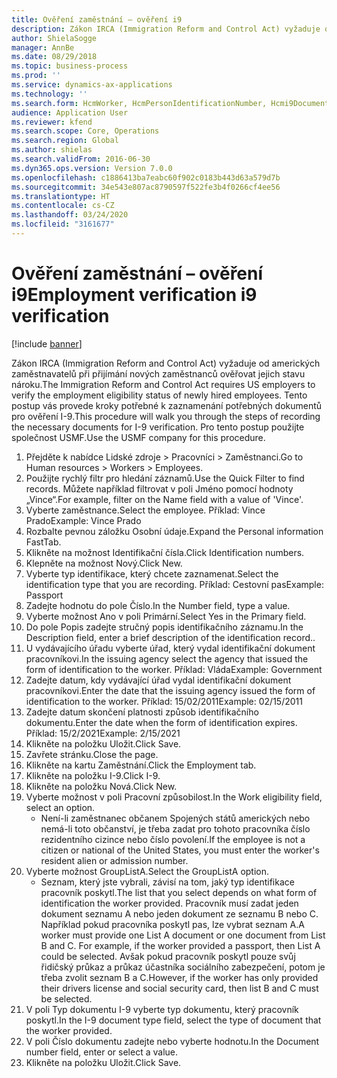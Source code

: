 ```yaml
---
title: Ověření zaměstnání – ověření i9
description: Zákon IRCA (Immigration Reform and Control Act) vyžaduje od amerických zaměstnavatelů při přijímání nových zaměstnanců ověřovat jejich stavu nároku.
author: ShielaSogge
manager: AnnBe
ms.date: 08/29/2018
ms.topic: business-process
ms.prod: ''
ms.service: dynamics-ax-applications
ms.technology: ''
ms.search.form: HcmWorker, HcmPersonIdentificationNumber, Hcmi9Document
audience: Application User
ms.reviewer: kfend
ms.search.scope: Core, Operations
ms.search.region: Global
ms.author: shielas
ms.search.validFrom: 2016-06-30
ms.dyn365.ops.version: Version 7.0.0
ms.openlocfilehash: c1886413ba7eabc60f902c0183b443d63a579d7b
ms.sourcegitcommit: 34e543e807ac8790597f522fe3b4f0266cf4ee56
ms.translationtype: HT
ms.contentlocale: cs-CZ
ms.lasthandoff: 03/24/2020
ms.locfileid: "3161677"
---
```

# <a name="employment-verification-i9-verification"></a><span data-ttu-id="faad0-103">Ověření zaměstnání – ověření i9</span><span class="sxs-lookup"><span data-stu-id="faad0-103">Employment verification i9 verification</span></span>

[!include [banner](../../../includes/banner.md)]

<span data-ttu-id="faad0-104">Zákon IRCA (Immigration Reform and Control Act) vyžaduje od amerických zaměstnavatelů při přijímání nových zaměstnanců ověřovat jejich stavu nároku.</span><span class="sxs-lookup"><span data-stu-id="faad0-104">The Immigration Reform and Control Act requires US employers to verify the employment eligibility status of newly hired employees.</span></span> <span data-ttu-id="faad0-105">Tento postup vás provede kroky potřebné k zaznamenání potřebných dokumentů pro ověření I-9.</span><span class="sxs-lookup"><span data-stu-id="faad0-105">This procedure will walk you through the steps of recording the necessary documents for I-9 verification.</span></span> <span data-ttu-id="faad0-106">Pro tento postup použijte společnost USMF.</span><span class="sxs-lookup"><span data-stu-id="faad0-106">Use the USMF company for this procedure.</span></span>

1. <span data-ttu-id="faad0-107">Přejděte k nabídce Lidské zdroje > Pracovníci > Zaměstnanci.</span><span class="sxs-lookup"><span data-stu-id="faad0-107">Go to Human resources > Workers > Employees.</span></span>
2. <span data-ttu-id="faad0-108">Použijte rychlý filtr pro hledání záznamů.</span><span class="sxs-lookup"><span data-stu-id="faad0-108">Use the Quick Filter to find records.</span></span> <span data-ttu-id="faad0-109">Můžete například filtrovat v poli Jméno pomocí hodnoty „Vince“.</span><span class="sxs-lookup"><span data-stu-id="faad0-109">For example, filter on the Name field with a value of 'Vince'.</span></span>
3. <span data-ttu-id="faad0-110">Vyberte zaměstnance.</span><span class="sxs-lookup"><span data-stu-id="faad0-110">Select the employee.</span></span> <span data-ttu-id="faad0-111">Příklad: Vince Prado</span><span class="sxs-lookup"><span data-stu-id="faad0-111">Example: Vince Prado</span></span>
4. <span data-ttu-id="faad0-112">Rozbalte pevnou záložku Osobní údaje.</span><span class="sxs-lookup"><span data-stu-id="faad0-112">Expand the Personal information FastTab.</span></span>
5. <span data-ttu-id="faad0-113">Klikněte na možnost Identifikační čísla.</span><span class="sxs-lookup"><span data-stu-id="faad0-113">Click Identification numbers.</span></span>
6. <span data-ttu-id="faad0-114">Klepněte na možnost Nový.</span><span class="sxs-lookup"><span data-stu-id="faad0-114">Click New.</span></span>
7. <span data-ttu-id="faad0-115">Vyberte typ identifikace, který chcete zaznamenat.</span><span class="sxs-lookup"><span data-stu-id="faad0-115">Select the identification type that you are recording.</span></span> <span data-ttu-id="faad0-116">Příklad: Cestovní pas</span><span class="sxs-lookup"><span data-stu-id="faad0-116">Example: Passport</span></span>
8. <span data-ttu-id="faad0-117">Zadejte hodnotu do pole Číslo.</span><span class="sxs-lookup"><span data-stu-id="faad0-117">In the Number field, type a value.</span></span>
9. <span data-ttu-id="faad0-118">Vyberte možnost Ano v poli Primární.</span><span class="sxs-lookup"><span data-stu-id="faad0-118">Select Yes in the Primary field.</span></span>
10. <span data-ttu-id="faad0-119">Do pole Popis zadejte stručný popis identifikačního záznamu.</span><span class="sxs-lookup"><span data-stu-id="faad0-119">In the Description field, enter a brief description of the identification record..</span></span>
11. <span data-ttu-id="faad0-120">U vydávajícího úřadu vyberte úřad, který vydal identifikační dokument pracovníkovi.</span><span class="sxs-lookup"><span data-stu-id="faad0-120">In the issuing agency select the agency that issued the form of identification to the worker.</span></span> <span data-ttu-id="faad0-121">Příklad: Vláda</span><span class="sxs-lookup"><span data-stu-id="faad0-121">Example: Government</span></span>
12. <span data-ttu-id="faad0-122">Zadejte datum, kdy vydávající úřad vydal identifikační dokument pracovníkovi.</span><span class="sxs-lookup"><span data-stu-id="faad0-122">Enter the date that the issuing agency issued the form of identification to the worker.</span></span> <span data-ttu-id="faad0-123">Příklad: 15/02/2011</span><span class="sxs-lookup"><span data-stu-id="faad0-123">Example: 02/15/2011</span></span>
13. <span data-ttu-id="faad0-124">Zadejte datum skončení platnosti způsob identifikačního dokumentu.</span><span class="sxs-lookup"><span data-stu-id="faad0-124">Enter the date when the form of identification expires.</span></span> <span data-ttu-id="faad0-125">Příklad: 15/2/2021</span><span class="sxs-lookup"><span data-stu-id="faad0-125">Example: 2/15/2021</span></span>
14. <span data-ttu-id="faad0-126">Klikněte na položku Uložit.</span><span class="sxs-lookup"><span data-stu-id="faad0-126">Click Save.</span></span>
15. <span data-ttu-id="faad0-127">Zavřete stránku.</span><span class="sxs-lookup"><span data-stu-id="faad0-127">Close the page.</span></span>
16. <span data-ttu-id="faad0-128">Klikněte na kartu Zaměstnání.</span><span class="sxs-lookup"><span data-stu-id="faad0-128">Click the Employment tab.</span></span>
17. <span data-ttu-id="faad0-129">Klikněte na položku I-9.</span><span class="sxs-lookup"><span data-stu-id="faad0-129">Click I-9.</span></span>
18. <span data-ttu-id="faad0-130">Klikněte na položku Nová.</span><span class="sxs-lookup"><span data-stu-id="faad0-130">Click New.</span></span>
19. <span data-ttu-id="faad0-131">Vyberte možnost v poli Pracovní způsobilost.</span><span class="sxs-lookup"><span data-stu-id="faad0-131">In the Work eligibility field, select an option.</span></span>
    * <span data-ttu-id="faad0-132">Není-li zaměstnanec občanem Spojených států amerických nebo nemá-li toto občanství, je třeba zadat pro tohoto pracovníka číslo rezidentního cizince nebo číslo povolení.</span><span class="sxs-lookup"><span data-stu-id="faad0-132">If the employee is not a citizen or national of the United States, you must enter the worker's resident alien or admission number.</span></span>  
20. <span data-ttu-id="faad0-133">Vyberte možnost GroupListA.</span><span class="sxs-lookup"><span data-stu-id="faad0-133">Select the GroupListA option.</span></span>
    * <span data-ttu-id="faad0-134">Seznam, který jste vybrali, závisí na tom, jaký typ identifikace pracovník poskytl.</span><span class="sxs-lookup"><span data-stu-id="faad0-134">The list that you select depends on what form of identification the worker provided.</span></span> <span data-ttu-id="faad0-135">Pracovník musí zadat jeden dokument seznamu A nebo jeden dokument ze seznamu B nebo C. Například pokud pracovníka poskytl pas, lze vybrat seznam A.</span><span class="sxs-lookup"><span data-stu-id="faad0-135">A worker must provide one List A document or one document from List B and C. For example, if the worker provided a passport, then List A could be selected.</span></span> <span data-ttu-id="faad0-136">Avšak pokud pracovník poskytl pouze svůj řidičský průkaz a průkaz účastníka sociálního zabezpečení, potom je třeba zvolit seznam B a C.</span><span class="sxs-lookup"><span data-stu-id="faad0-136">However, if the worker has only provided their drivers license and social security card, then list B and C must be selected.</span></span>  
21. <span data-ttu-id="faad0-137">V poli Typ dokumentu I-9 vyberte typ dokumentu, který pracovník poskytl.</span><span class="sxs-lookup"><span data-stu-id="faad0-137">In the I-9 document type field, select the type of document that the worker provided.</span></span>
22. <span data-ttu-id="faad0-138">V poli Číslo dokumentu zadejte nebo vyberte hodnotu.</span><span class="sxs-lookup"><span data-stu-id="faad0-138">In the Document number field, enter or select a value.</span></span>
23. <span data-ttu-id="faad0-139">Klikněte na položku Uložit.</span><span class="sxs-lookup"><span data-stu-id="faad0-139">Click Save.</span></span>


